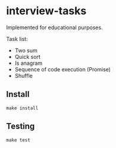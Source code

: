 # interview-tasks

Implemented for educational purposes.

Task list:

- Two sum
- Quiсk sort
- Is anagram
- Sequence of code execution (Promise)
- Shuffle

## Install

```
make install
```

## Testing

```
make test
```